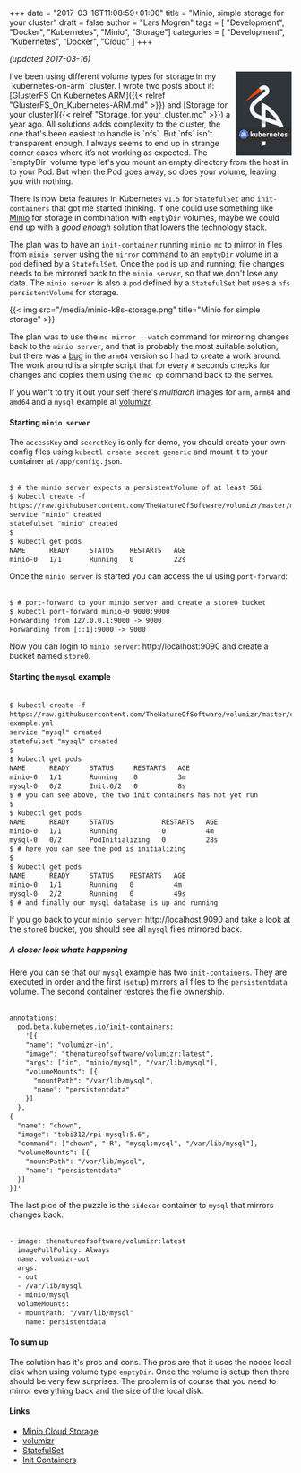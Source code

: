 +++
date = "2017-03-16T11:08:59+01:00"
title = "Minio, simple storage for your cluster"
draft = false
author = "Lars Mogren"
tags = [ "Development", "Docker", "Kubernetes", "Minio", "Storage"]
categories = [ "Development", "Kubernetes", "Docker", "Cloud" ]
+++

*(updated 2017-03-16)*

<img src="/media/minio-k8s.png" style="float:right;height:150px">
I've been using different volume types for storage in my `kubernetes-on-arm`
cluster. I wrote two posts about it: [GlusterFS On Kubernetes ARM]({{< relref "GlusterFS_On_Kubernetes-ARM.md" >}}) and [Storage for your cluster]({{< relref "Storage_for_your_cluster.md" >}}) a year ago. All solutions adds complexity
to the cluster, the one that's been easiest to handle is `nfs`. But `nfs` isn't transparent enough. I always seems to end up in strange corner cases where it’s
not working as expected. The `emptyDir` volume type let's you mount an empty
directory from the host in to your Pod. But when the Pod goes away, so does your
volume, leaving you with nothing.
<!--more-->

There is now beta features in Kubernetes `v1.5` for `StatefulSet` and
`init-containers` that got me started thinking. If one could use something
like [Minio](https://minio.io/) for storage in combination with `emptyDir`
volumes, maybe we could end up with a *good enough* solution that lowers the
technology stack.

The plan was to have an `init-container` running `minio mc` to mirror
in files from `minio server` using the `mirror` command to an
`emptyDir` volume in a `pod` defined by a `StatefulSet`. Once the `pod` is up
and running, file changes needs to be mirrored back to the `minio server`, so
that we don't lose any data. The `minio server` is also a `pod` defined by a
`StatefulSet` but uses a `nfs persistentVolume` for storage.

{{< img src="/media/minio-k8s-storage.png" title="Minio for simple storage" >}}

The plan was to use the `mc mirror --watch` command for mirroring changes back
to the `minio server`, and that is probably the most suitable solution, but there
was a [bug](https://github.com/minio/mc/issues/2047) in the `arm64` version so I
had to create a work around.
The work around is a simple script that for every `#` seconds checks for changes
and copies them using the  `mc cp` command back to the server.

If you wan't to try it out your self there's *multiarch* images for `arm`, `arm64`
and `amd64` and a `mysql` example at [volumizr](https://github.com/TheNatureOfSoftware/volumizr).

#### Starting `minio server`

The `accessKey` and `secretKey` is only for demo, you should create your own
config files using `kubectl create secret generic` and mount it to your container at
`/app/config.json`.

```shell

$ # the minio server expects a persistentVolume of at least 5Gi
$ kubectl create -f https://raw.githubusercontent.com/TheNatureOfSoftware/volumizr/master/minio.yml
service "minio" created
statefulset "minio" created
$
$ kubectl get pods
NAME      READY     STATUS    RESTARTS   AGE
minio-0   1/1       Running   0          22s

```

Once the `minio server` is started you can access the ui using `port-forward`:

```shell

$ # port-forward to your minio server and create a store0 bucket
$ kubectl port-forward minio-0 9000:9000
Forwarding from 127.0.0.1:9000 -> 9000
Forwarding from [::1]:9000 -> 9000

```

Now you can login to `minio server`: http://localhost:9090 and create a bucket
named `store0`.

#### Starting the `mysql` example

```shell

$ kubectl create -f https://raw.githubusercontent.com/TheNatureOfSoftware/volumizr/master/example/mysql-example.yml
service "mysql" created
statefulset "mysql" created
$
$ kubectl get pods
NAME      READY     STATUS     RESTARTS   AGE
minio-0   1/1       Running    0          3m
mysql-0   0/2       Init:0/2   0          8s
$ # you can see above, the two init containers has not yet run
$
$ kubectl get pods
NAME      READY     STATUS            RESTARTS   AGE
minio-0   1/1       Running           0          4m
mysql-0   0/2       PodInitializing   0          28s
$ # here you can see the pod is initializing
$
$ kubectl get pods
NAME      READY     STATUS    RESTARTS   AGE
minio-0   1/1       Running   0          4m
mysql-0   2/2       Running   0          49s
$ # and finally our mysql database is up and running

```

If you go back to your `minio server`: http://localhost:9090 and take
a look at the `store0` bucket, you should see all `mysql` files mirrored back.

##### A closer look whats happening

Here you can se that our `mysql` example has two `init-containers`.
They are executed in order and the first (`setup`) mirrors all files
to the `persistentdata` volume. The second container restores the file
ownership.

```

annotations:
  pod.beta.kubernetes.io/init-containers:
    '[{
    "name": "volumizr-in",
    "image": "thenatureofsoftware/volumizr:latest",
    "args": ["in", "minio/mysql", "/var/lib/mysql"],
    "volumeMounts": [{
      "mountPath": "/var/lib/mysql",
      "name": "persistentdata"
    }]
  },
{
  "name": "chown",
  "image": "tobi312/rpi-mysql:5.6",
  "command": ["chown", "-R", "mysql:mysql", "/var/lib/mysql"],
  "volumeMounts": [{
    "mountPath": "/var/lib/mysql",
    "name": "persistentdata"
  }]
}]'

```

The last pice of the puzzle is the `sidecar` container to `mysql` that mirrors
changes back:

```

- image: thenatureofsoftware/volumizr:latest
  imagePullPolicy: Always
  name: volumizr-out
  args:
  - out
  - /var/lib/mysql
  - minio/mysql
  volumeMounts:
  - mountPath: "/var/lib/mysql"
    name: persistentdata

```

#### To sum up

The solution has it's pros and cons. The pros are that it uses the nodes
local disk when using volume type `emptyDir`. Once the volume is setup then there
should be very few surprises. The problem is of course that you need to
mirror everything back and the size of the local disk.

#### Links

* [Minio Cloud Storage](https://minio.io/)
* [volumizr](https://github.com/TheNatureOfSoftware/volumizr)
* [StatefulSet](https://kubernetes.io/docs/concepts/abstractions/controllers/statefulsets/)
* [Init Containers](https://kubernetes.io/docs/concepts/abstractions/init-containers/)
